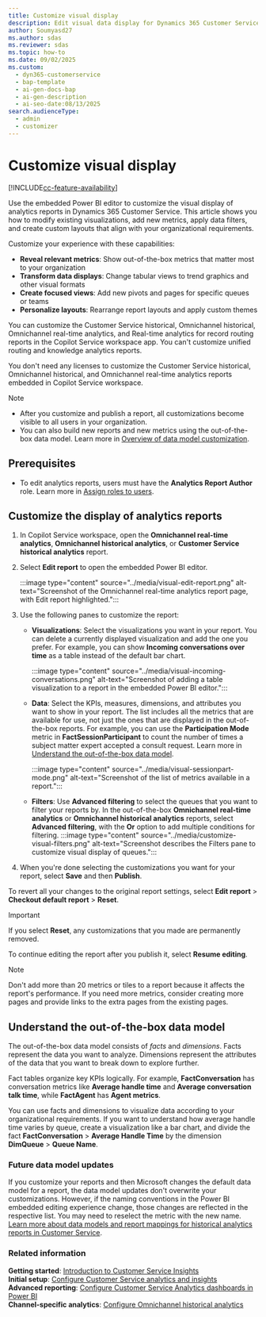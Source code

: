 ```yaml
---
title: Customize visual display
description: Edit visual data display for Dynamics 365 Customer Service analytics reports using the Power BI embedded editor. Modify key performance indicators, filter data, edit reports, customize metrics, and create organization-specific dashboard layouts.
author: Soumyasd27
ms.author: sdas
ms.reviewer: sdas
ms.topic: how-to
ms.date: 09/02/2025
ms.custom:
  - dyn365-customerservice
  - bap-template
  - ai-gen-docs-bap
  - ai-gen-description
  - ai-seo-date:08/13/2025
search.audienceType:
  - admin
  - customizer
---
```


# Customize visual display

[!INCLUDE[cc-feature-availability](../../includes/cc-feature-availability.md)]

Use the embedded Power BI editor to customize the visual display of analytics reports in Dynamics 365 Customer Service. This article shows you how to modify existing visualizations, add new metrics, apply data filters, and create custom layouts that align with your organizational requirements.

Customize your experience with these capabilities:

- **Reveal relevant metrics**: Show out-of-the-box metrics that matter most to your organization
- **Transform data displays**: Change tabular views to trend graphics and other visual formats
- **Create focused views**: Add new pivots and pages for specific queues or teams
- **Personalize layouts**: Rearrange report layouts and apply custom themes

You can customize the Customer Service historical, Omnichannel historical, Omnichannel real-time analytics, and Real-time analytics for record routing reports in the Copilot Service workspace app. You can't customize unified routing and knowledge analytics reports.

You don't need any licenses to customize the Customer Service historical, Omnichannel historical, and Omnichannel real-time analytics reports embedded in Copilot Service workspace.

> [!NOTE]
> - After you customize and publish a report, all customizations become visible to all users in your organization.
> - You can also build new reports and new metrics using the out-of-the-box data model. Learn more in [Overview of data model customization](datamodel-overview.md).

## Prerequisites

- To edit analytics reports, users must have the **Analytics Report Author** role. Learn more in [Assign roles to users](../implement/add-users-assign-roles.md#assign-roles-to-users).

## Customize the display of analytics reports

1. In Copilot Service workspace, open the **Omnichannel real-time analytics**, **Omnichannel historical analytics**, or **Customer Service historical analytics** report.

1. Select **Edit report** to open the embedded Power BI editor.

    :::image type="content" source="../media/visual-edit-report.png" alt-text="Screenshot of the Omnichannel real-time analytics report page, with Edit report highlighted.":::

1. Use the following panes to customize the report:

   - **Visualizations**: Select the visualizations you want in your report. You can delete a currently displayed visualization and add the one you prefer. For example, you can show **Incoming conversations over time** as a table instead of the default bar chart.

      :::image type="content" source="../media/visual-incoming-conversations.png" alt-text="Screenshot of adding a table visualization to a report in the embedded Power BI editor.":::

   - **Data**: Select the KPIs, measures, dimensions, and attributes you want to show in your report. The list includes all the metrics that are available for use, not just the ones that are displayed in the out-of-the-box reports. For example, you can use the **Participation Mode** metric in **FactSessionParticipant** to count the number of times a subject matter expert accepted a consult request. Learn more in [Understand the out-of-the-box data model](#understand-the-out-of-the-box-data-model).

      :::image type="content" source="../media/visual-sessionpart-mode.png" alt-text="Screenshot of the list of metrics available in a report.":::

    - **Filters**: Use **Advanced filtering** to select the queues that you want to filter your reports by. In the out-of-the-box **Omnichannel real-time analytics** or **Omnichannel historical analytics** reports, select **Advanced filtering**, with the **Or** option to add multiple conditions for filtering.
    :::image type="content" source="../media/customize-visual-filters.png" alt-text="Screenshot describes the Filters pane to customize visual display of queues.":::


1. When you're done selecting the customizations you want for your report, select **Save** and then **Publish**.

To revert all your changes to the original report settings, select **Edit report** > **Checkout default report** > **Reset**.

   > [!IMPORTANT]
   > If you select **Reset**, any customizations that you made are permanently removed.

To continue editing the report after you publish it, select **Resume editing**.

> [!NOTE]
> Don't add more than 20 metrics or tiles to a report because it affects the report's performance. If you need more metrics, consider creating more pages and provide links to the extra pages from the existing pages.

## Understand the out-of-the-box data model

The out-of-the-box data model consists of *facts* and *dimensions*. Facts represent the data you want to analyze. Dimensions represent the attributes of the data that you want to break down to explore further.

Fact tables organize key KPIs logically. For example, **FactConversation** has conversation metrics like **Average handle time** and **Average conversation talk time**, while **FactAgent** has **Agent metrics**.  

You can use facts and dimensions to visualize data according to your organizational requirements. If you want to understand how average handle time varies by queue, create a visualization like a bar chart, and divide the fact **FactConversation** > **Average Handle Time** by the dimension **DimQueue** > **Queue Name**.

### Future data model updates

If you customize your reports and then Microsoft changes the default data model for a report, the data model updates don't overwrite your customizations. However, if the naming conventions in the Power BI embedded editing experience change, those changes are reflected in the respective list. You may need to reselect the metric with the new name. [Learn more about data models and report mappings for historical analytics reports in Customer Service](oob-data-models.md#data-models-and-report-mappings-for-historical-analytics-reports-in-customer-service).

### Related information

**Getting started**: [Introduction to Customer Service Insights](../implement/introduction-customer-service-analytics.md)  
**Initial setup**: [Configure Customer Service analytics and insights](../administer/configure-customer-service-analytics-insights-csh.md)  
**Advanced reporting**: [Configure Customer Service Analytics dashboards in Power BI](../implement/configure-customer-service-analytics-dashboard.md)  
**Channel-specific analytics**: [Configure Omnichannel historical analytics](../administer/oc-historical-analytics-reports.md)

